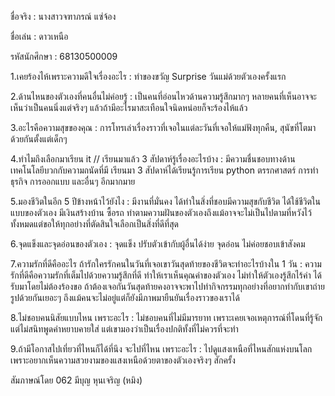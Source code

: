 ชื่อจริง : นางสาวจฑาภรณ์ แซ่จ้อง

ชื่อเล่น : ดาวเหนือ

รหัสนักศึกษา : 68130500009

1.เคยร้องไห้เพราะความดีใจเรื่องอะไร : ทำของขวัญ Surprise วันแม่ด้วยตัวเองครั้งแรก

2.ด้านไหนของตัวเองที่คนอื่นไม่ค่อยรู้ : เป็นคนที่อ่อนไหวด้านความรู้สึกมากๆ หลายคนที่เห็นอาจจะเห็นว่าเป็นคนนิ่งแต่จริงๆ แล้วถ้ามีอะไรมาสะเทือนใจนิดหน่อยก็จะร้องไห้แล้ว

3.อะไรคือความสุขของคุณ : การโทรเล่าเรื่องราวที่เจอในแต่ละวันที่เจอให้แม่ฟังทุกคืน, สุนัขที่โตมาด้วยกันตั้งแต่เด็กๆ

4.ทำไมถึงเลือกมาเรียน it // เรียนมาแล้ว 3 สัปดาห์รู้เรื่องอะไรบ้าง : มีความชื่นชอบทางด้านเทคโนโลยีบวกกับความถนัดที่มี เรียนมา 3 สัปดาห์ได้เรียนรู้การเรียน python ตรรกศาสตร์ การทำธุรกิจ การออกแบบ และอื่นๆ อีกมากมาย

5.มองชีวิตในอีก 5 ปีข้างหน้าไว้ยังไง : มีงานที่มั่นคง ได้ทำในสิ่งที่ชอบมีความสุขกับชีวิต ได้ใช้ชีวิตในแบบของตัวเอง มีเงินสร้างบ้าน ซื้อรถ ทำตามความฝันของตัวเองถึงแม้อาจจะไม่เป็นไปตามที่หวังไว้ทั้งหมดแต่ขอให้ทุกอย่างที่ตัดสินใจเลือกเป็นสิ่งที่ดีที่สุด

6.จุดแข็งและจุดอ่อนของตัวเอง : จุดแข็ง ปรับตัวเข้ากับผู้อื่นได้ง่าย จุดอ่อน ไม่ค่อยชอบเข้าสังคม

7.ความรักที่ดีคืออะไร ถ้ารักใครรักคนในวันที่เจอเขาวันสุดท้ายของชีวิตจะทำอะไรบ้างใน 1 วัน : ความรักที่ดีคือความรักที่เต็มไปด้วยความรู้สึกที่ดี ทำให้เราเห็นคุณค่าของตัวเอง ไม่ทำให้ตัวเองรู้สึกไร้ค่า ได้รับมาโดยไม่ต้องร้องขอ ถ้าต้องเจอกันวันสุดท้ายคงอาจจะพาไปทำกิจกรรมทุกอย่างที่อยากทำกับเขาถ่ายรูปด้วยกันเยอะๆ  ถึงแม้คนจะไม่อยู่แต่ก็ยังมีภาพมายืนยันเรื่องราวของเราได้

8.ไม่ชอบคนนิสัยแบบไหน เพราะอะไร : ไม่ชอบคนที่ไม่มีมารยาท เพราะเคยเจอเหตุการณ์ที่โดนที่รู้จักแต่ไม่สนิทพูดคำหยาบคายใส่ แต่เขามองว่าเป็นเรื่องปกติทั้งที่ไม่ควรที่จะทำ

9.ถ้ามีโอกาสไปเที่ยวที่ไหนก็ได้ที่นึง จะไปที่ไหน เพราะอะไร : ไปดูแสงเหนือที่ไหนสักแห่งบนโลก เพราะอยากเห็นความสวยงามของแสงเหนือด้วยตาของตัวเองจริงๆ สักครั้ง

สัมภาษณ์โดย 062 มีบุญ หุนเจริญ (หมิง)

